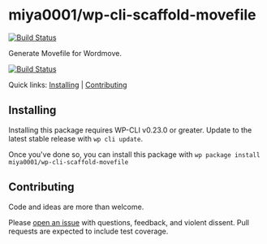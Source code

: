 # miya0001/wp-cli-scaffold-movefile

[![Build Status](https://travis-ci.org/miya0001/wp-cli-scaffold-movefile.svg?branch=master)](https://travis-ci.org/miya0001/wp-cli-scaffold-movefile)

Generate Movefile for Wordmove.

[![Build Status](https://travis-ci.org/miya0001/wp-cli-scaffold-movefile.svg?branch=master)](https://travis-ci.org/miya0001/wp-cli-scaffold-movefile)

Quick links: [Installing](#installing) | [Contributing](#contributing)

## Installing

Installing this package requires WP-CLI v0.23.0 or greater. Update to the latest stable release with `wp cli update`.

Once you've done so, you can install this package with `wp package install miya0001/wp-cli-scaffold-movefile`

## Contributing

Code and ideas are more than welcome.

Please [open an issue](https://github.com/miya0001/wp-cli-scaffold-movefile/issues) with questions, feedback, and violent dissent. Pull requests are expected to include test coverage.
